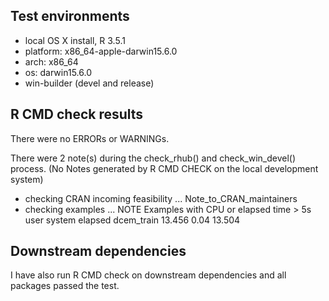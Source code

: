 ## Test environments
* local OS X install, R 3.5.1
* platform: x86_64-apple-darwin15.6.0 
* arch: x86_64                      
* os: darwin15.6.0
* win-builder (devel and release)

## R CMD check results
There were no ERRORs or WARNINGs. 

There were 2 note(s) during the check_rhub() and check_win_devel() process. (No Notes generated by R CMD CHECK on the 
local development system)

* checking CRAN incoming feasibility ... Note_to_CRAN_maintainers
* checking examples ... NOTE
Examples with CPU or elapsed time > 5s
             user system elapsed
dcem_train 13.456   0.04  13.504

## Downstream dependencies
I have also run R CMD check on downstream dependencies and all packages
passed the test.
